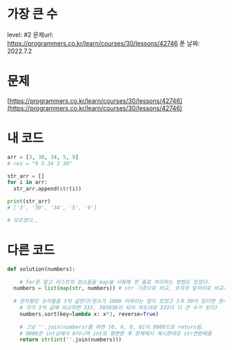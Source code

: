 # 가장 큰 수

level: #2
문제url: https://programmers.co.kr/learn/courses/30/lessons/42746
푼 날짜: 2022.7.2

# 문제

[https://programmers.co.kr/learn/courses/30/lessons/42746](https://programmers.co.kr/learn/courses/30/lessons/42746)

# 내 코드

```python
arr = [3, 30, 34, 5, 9] 
# res = "9 5 34 3 30"

str_arr = []
for i in arr:
  str_arr.append(str(i))

print(str_arr)
# ['3', '30', '34', '5', '9']

# 모르겠다,, 
```

# 다른 코드

```python
def solution(numbers):
    
	# for문 말고 리스트의 원소들을 map을 사용해 한 줄로 처리하는 방법도 있었다.
  numbers = list(map(str, numbers)) # str 기준으로 비교, 숫자의 앞자리로 비교하기 위함
  
  # 문자형인 숫자들을 3씩 곱한다(원소가 1000 이하라는 말이 있었고 3과 30이 있다면 원래 3이 더 큰 수인데 
	# 각각 3씩 곱해 비교하면 333, 303030이 되어 의도대로 333이 더 큰 수가 된다)
	numbers.sort(key=lambda x: x*3, reverse=True)
  
	# 그냥 ''.join(numbers)를 하면 [0, 0, 0, 0]이 0000으로 return됨. 
	# 0000은 int상에서 0이니까 int로 형변환 후 문제에서 제시한대로 str변환해줌
	return str(int(''.join(numbers))) 

```
